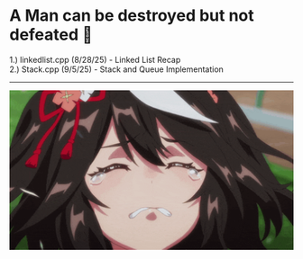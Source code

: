 <h1> A Man can be destroyed but not defeated 🌸 </h1>
1.) linkedlist.cpp (8/28/25) - Linked List Recap <br>
2.) Stack.cpp (9/5/25) - Stack and Queue Implementation

---

<img src="./images/iwannacry.gif" alt="fuckthissub" width="600">
